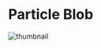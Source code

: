 # Particle Blob

![thumbnail](https://github.com/riebschlager/touchdesigner-playground/blob/master/particle-blob/thumbnail.jpg?raw=true)
